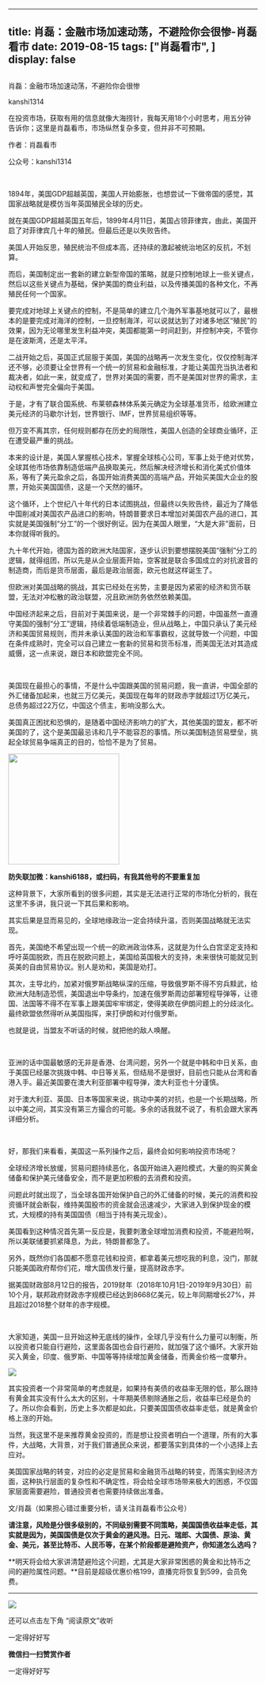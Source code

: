
---
title:  肖磊：金融市场加速动荡，不避险你会很惨-肖磊看市
date: 2019-08-15
tags: ["肖磊看市", ]
display: false
---


## 



肖磊：金融市场加速动荡，不避险你会很惨




kanshi1314




在投资市场，获取有用的信息就像大海捞针，我每天用18个小时思考，用五分钟告诉你；这里是肖磊看市，市场纵然复杂多变，但并非不可预期。


作者：肖磊看市

公众号：kanshi1314

&nbsp;

1894年，美国GDP超越英国，美国人开始膨胀，也想尝试一下做帝国的感觉，其国家战略就是模仿当年英国殖民全球的历史。



就在美国GDP超越英国五年后，1899年4月11日，美国占领菲律宾，由此，美国开启了对菲律宾几十年的殖民。但最后还是以失败告终。



美国人开始反思，殖民统治不但成本高，还持续的激起被统治地区的反抗，不划算。



而后，美国制定出一套新的建立新型帝国的策略，就是只控制地球上一些关键点，然后以这些关键点为基础，保护美国的商业利益，以及传播美国的各种文化，不再殖民任何一个国家。



要完成对地球上关键点的控制，不是简单的建立几个海外军事基地就可以了，最根本的是要完成对海洋的控制，一旦控制海洋，可以说就达到了对诸多地区“殖民”的效果，因为无论哪里发生利益冲突，美国都能第一时间赶到，并控制冲突，不管你是在波斯湾，还是太平洋。



二战开始之后，英国正式屈服于美国，美国的战略再一次发生变化，仅仅控制海洋还不够，必须要让全世界有一个统一的贸易和金融标准，才能让美国充当执法者和裁决者，如此一来，就变成了，世界对美国的需要，而不是美国对世界的需求，主动权和声誉完全偏向于美国。



于是，才有了联合国系统、布莱顿森林体系美元确定为全球基准货币，给欧洲建立美元经济的马歇尔计划，世界银行、IMF，世界贸易组织等等。



但万变不离其宗，任何规则都存在历史的局限性，美国人创造的全球商业循环，正在遭受最严重的挑战。



本来的设计是，美国人掌握核心技术，掌握全球核心公司，军事上处于绝对优势，全球其他市场依靠制造低端产品换取美元，然后解决经济增长和消化美式价值体系，等有了美元盈余之后，各国开始消费美国的高端产品，开始买美国大企业的股票，开始买美国国债，这是一个天然的循环。



这个循环，上个世纪八十年代的日本试图挑战，但最终以失败告终，最近为了降低中国削减对美国农产品进口的影响，特朗普要求日本增加对美国农产品的进口，其实就是美国强制“分工”的一个很好例证。因为在美国人眼里，“大是大非”面前，日本你就得听我的。



九十年代开始，德国为首的欧洲大陆国家，逐步认识到要想摆脱美国“强制”分工的逻辑，就得组团，所以先是从企业层面开始，空客就是联合多国成立的对抗波音的制造商，而后是货币层面，最后是政治层面，欧元也就这样诞生了。



但欧洲对美国战略的挑战，其实已经处在劣势，主要是因为紧密的经济和货币联盟，无法对冲松散的政治联盟，况且欧洲防务依然依赖美国。



中国经济起来之后，目前对于美国来说，是一个非常棘手的问题，中国虽然一直遵守美国的强制“分工”逻辑，持续着低端制造业，但从战略上，中国只承认了美元经济和美国贸易规则，而并未承认美国的政治和军事霸权，这就导致一个问题，中国在条件成熟时，完全可以自己建立一套新的贸易和货币标准，而美国无法对其造成威慑，这一点来说，跟日本和欧盟完全不同。

&nbsp;

美国现在最担心的事情，不是什么中国跟美国的贸易问题，我一直讲，中国全部的外汇储备加起来，也就三万亿美元，美国现在每年的财政赤字就超过1万亿美元，总债务超过22万亿，中国这个债主，影响没那么大。



美国真正困扰和恐惧的，是随着中国经济影响力的扩大，其他美国的盟友，都不听美国的了，这个是美国最忌讳和几乎不能容忍的事情。所以美国制造贸易壁垒，挑起全球贸易争端真正的目的，恰恰不是为了贸易。



<img class="rich_pages" data-copyright="0" data-ratio="1" data-s="300,640" src="https://mmbiz.qpic.cn/mmbiz_jpg/rIYcHn0KrPQxE6zMiarib0VYKnt94Md6MMtJIw6YEwy8maoZPYfqopnlsqVs55Vz3JiaQIS7PZ1rg8lrYVngiaw9CQ/640?wx_fmt=jpeg" data-type="jpeg" data-w="430" style="height: 224px;width: 224px;"/>

**防失联加微：kanshi6188，或扫码，有我其他号的不要重复加**



这种背景下，大家所看到的很多问题，其实是无法进行正常的市场化分析的，我在这里不多讲，我只说一下其后果和影响。



其实后果是显而易见的，全球地缘政治一定会持续升温，否则美国战略就无法实现。



首先，美国绝不希望出现一个统一的欧洲政治体系，这就是为什么白宫坚定支持和呼吁英国脱欧，而且在脱欧问题上，美国给英国极大的支持，未来很快可能就见到英美的自由贸易协议。别人是劝和，美国是劝打。



其次，主导北约，加紧对俄罗斯战略纵深的压缩，导致俄罗斯不得不穷兵黩武，给欧洲大陆制造恐慌，美国退出中导条约，加速在俄罗斯周边部署短程导弹等，让德国、法国等不得不在军事上跟美国牢牢绑定，使得美欧在伊朗问题上的分歧淡化。最终欧盟依然得听从美国指挥，来打伊朗和对付俄罗斯。



也就是说，当盟友不听话的时候，就把他的敌人唤醒。

&nbsp;

亚洲的话中国最敏感的无非是香港、台湾问题，另外一个就是中韩和中日关系，由于美国已经屡次挑拨中韩、中日等关系，但结局不是很好，目前也只能从台湾和香港入手。最近美国要在澳大利亚部署中程导弹，澳大利亚也十分谨慎。



对于澳大利亚、英国、日本等国家来说，挑动中美的对抗，也是一个长期战略，所以中美之间，其实没有第三方撮合的可能。多余的话我就不说了，有机会跟大家再详细分析。

&nbsp;

好，那我们来看看，美国这一系列操作之后，最终会如何影响投资市场呢？



全球经济增长放缓，贸易问题持续恶化，各国开始进入避险模式，大量的购买黄金储备和保护美元储备安全，而不是更加积极的去消费和投资。



问题此时就出现了，当全球各国开始保护自己的外汇储备的时候，美元的消费和投资循环就会断裂，维持美国股市的资金就会迅速减少，大家进入到保护现金的模式，大规模的持有美国国债（相当于持有美元现金）。



美国看到这种情况首先第一反应是，我要刺激全球增加消费和投资，不能避险啊，所以美联储要抓紧降息，为此，特朗普都急了。



另外，既然你们各国都不愿意花钱和投资，都拿着美元想吃我的利息，没门，那就只能美国政府帮你们花，增大国债发行量，提高财政赤字。



据美国财政部8月12日的报告，2019财年（2018年10月1日-2019年9月30日）前10个月，联邦政府财政赤字规模已经达到8668亿美元，较上年同期增长27%，并且超过2018整个财年的赤字规模。

&nbsp;

大家知道，美国一旦开始这种无底线的操作，全球几乎没有什么力量可以制衡，所以投资者只能自行避险，这里面各国也会自行避险，就加强了这个循环。大家开始买入黄金，印度、俄罗斯、中国等等持续增加黄金储备，而黄金价格一度攀升。



<img class="rich_pages" data-ratio="0.6125" data-s="300,640" src="https://mmbiz.qpic.cn/mmbiz_png/rIYcHn0KrPQAwuRgjwOAIeUDibOeadHtzs0PlhLvt1J9WjWm8M8DJPYCCmyiaHMQ9kwiame1wSakZreG43IUbsNgw/640?wx_fmt=png" data-type="png" data-w="640" style=""/>



其实投资者一个非常简单的考虑就是，如果持有美债的收益率无限的低，那么跟持有黄金其实没有什么太大的区别，十年期美债剔除通胀之后，收益率已经是负的了。所以你会看到，历史上多次都是如此，只要美国国债收益率走低，就是黄金价格上涨的开始。



当然，我这里不是来推荐黄金投资的，而是想让投资者明白一个道理，所有的大事件，大战略，大背景，对于我们普通民众来说，都要落实到具体的一个小选择上去应对。



美国国家战略的转变，对应的必定是贸易和金融货币战略的转变，而落实到经济方面，这种执行层面的复杂性和不确定性，将会给全球市场带来极大的困惑，不仅国家层面需要避险，普通投资者也需要持续做出准备。





文/肖磊（如果担心错过重要分析，请关注肖磊看市公众号）



**请注意，风险是分很多级别的，不同级别需要不同策略，美国国债收益率走低，其实就是因为，美国国债是仅次于黄金的避风港。日元、瑞郎、大国债、原油、黄金、美元，甚至比特币、人民币等，在某个阶段都是避险资产，你知道怎么选吗？**

**明天将会给大家讲清楚避险这个问题，尤其是大家非常困惑的黄金和比特币之间的避险属性问题。**目前是超级优惠价格199，直播完将恢复到599，会员免费。

****

<img class="rich_pages" data-copyright="0" data-ratio="1.7786666666666666" data-s="300,640" src="https://mmbiz.qpic.cn/mmbiz_jpg/rIYcHn0KrPQAwuRgjwOAIeUDibOeadHtzl6Q9LjmYD6IQSLKxabdqM4Zw9pWmfML2uoepVQ190CGKu7BkECJmIg/640?wx_fmt=jpeg" data-type="jpeg" data-w="750" style=""/>

还可以点击左下角&nbsp;“阅读原文”收听

一定得好好写


**微信扫一扫赞赏作者**






一定得好好写








